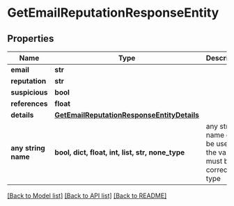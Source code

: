 # GetEmailReputationResponseEntity


## Properties
Name | Type | Description | Notes
------------ | ------------- | ------------- | -------------
**email** | **str** |  | [optional] 
**reputation** | **str** |  | [optional] 
**suspicious** | **bool** |  | [optional] 
**references** | **float** |  | [optional] 
**details** | [**GetEmailReputationResponseEntityDetails**](GetEmailReputationResponseEntityDetails.md) |  | [optional] 
**any string name** | **bool, dict, float, int, list, str, none_type** | any string name can be used but the value must be the correct type | [optional]

[[Back to Model list]](../README.md#documentation-for-models) [[Back to API list]](../README.md#documentation-for-api-endpoints) [[Back to README]](../README.md)


